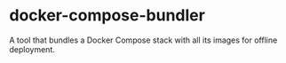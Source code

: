 # docker-compose-bundler
A tool that bundles a Docker Compose stack with all its images for offline deployment.
